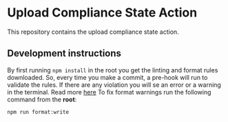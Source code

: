 # Upload Compliance State Action

This repository contains the upload compliance state action.

## Development instructions

By first running `npm install` in the root you get the linting and format rules downloaded. So, every time you make a commit, a pre-hook will run to validate the rules. If there are any violation you will se an error or a warning in the terminal. Read more [here](https://dev.azure.com/CyDig/CyDig/_git/upload-compliance-state-task?path=/LinitingAndFormat.md) To fix format warnings run the following command from the **root**:

```bash
npm run format:write
```
